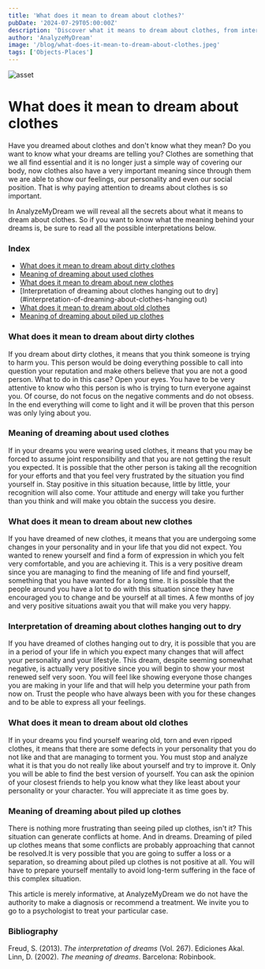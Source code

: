 ```yaml
---
title: 'What does it mean to dream about clothes?'
pubDate: '2024-07-29T05:00:00Z'
description: 'Discover what it means to dream about clothes, from interpretations of dirty clothes to new, piled-up clothes.'
author: 'AnalyzeMyDream'
image: '/blog/what-does-it-mean-to-dream-about-clothes.jpeg'
tags: ['Objects-Places']
---
```


![asset](/blog/what-does-it-mean-to-dream-about-clothes.jpeg)

# What does it mean to dream about clothes

Have you dreamed about clothes and don't know what they mean? Do you want to know what your dreams are telling you? Clothes are something that we all find essential and it is no longer just a simple way of covering our body, now clothes also have a very important meaning since through them we are able to show our feelings, our personality and even our social position. That is why paying attention to dreams about clothes is so important.

In AnalyzeMyDream we will reveal all the secrets about what it means to dream about clothes. So if you want to know what the meaning behind your dreams is, be sure to read all the possible interpretations below.

### Index

- [What does it mean to dream about dirty clothes](#what-does-it-mean-to-dream-about-dirty-clothes)
- [Meaning of dreaming about used clothes](#meaning-of-dreaming-about-used-clothes)
- [What does it mean to dream about new clothes](#what-does-it-mean-to-dream-about-new-clothes)
- [Interpretation of dreaming about clothes hanging out to dry](#interpretation-of-dreaming-about-clothes-hanging out)
- [What does it mean to dream about old clothes](#what-does-it-mean-to-dream-about-old-clothes)
- [Meaning of dreaming about piled up clothes](#meaning-of-dreaming-about-piled-up-clothes)

### What does it mean to dream about dirty clothes

If you dream about dirty clothes, it means that you think someone is trying to harm you. This person would be doing everything possible to call into question your reputation and make others believe that you are not a good person. What to do in this case? Open your eyes. You have to be very attentive to know who this person is who is trying to turn everyone against you. Of course, do not focus on the negative comments and do not obsess. In the end everything will come to light and it will be proven that this person was only lying about you.

### Meaning of dreaming about used clothes

If in your dreams you were wearing used clothes, it means that you may be forced to assume joint responsibility and that you are not getting the result you expected. It is possible that the other person is taking all the recognition for your efforts and that you feel very frustrated by the situation you find yourself in. Stay positive in this situation because, little by little, your recognition will also come. Your attitude and energy will take you further than you think and will make you obtain the success you desire.

### What does it mean to dream about new clothes

If you have dreamed of new clothes, it means that you are undergoing some changes in your personality and in your life that you did not expect. You wanted to renew yourself and find a form of expression in which you felt very comfortable, and you are achieving it. This is a very positive dream since you are managing to find the meaning of life and find yourself, something that you have wanted for a long time. It is possible that the people around you have a lot to do with this situation since they have encouraged you to change and be yourself at all times. A few months of joy and very positive situations await you that will make you very happy.

### Interpretation of dreaming about clothes hanging out to dry

If you have dreamed of clothes hanging out to dry, it is possible that you are in a period of your life in which you expect many changes that will affect your personality and your lifestyle. This dream, despite seeming somewhat negative, is actually very positive since you will begin to show your most renewed self very soon. You will feel like showing everyone those changes you are making in your life and that will help you determine your path from now on. Trust the people who have always been with you for these changes and to be able to express all your feelings.

### What does it mean to dream about old clothes

If in your dreams you find yourself wearing old, torn and even ripped clothes, it means that there are some defects in your personality that you do not like and that are managing to torment you. You must stop and analyze what it is that you do not really like about yourself and try to improve it. Only you will be able to find the best version of yourself. You can ask the opinion of your closest friends to help you know what they like least about your personality or your character. You will appreciate it as time goes by.

### Meaning of dreaming about piled up clothes

There is nothing more frustrating than seeing piled up clothes, isn't it? This situation can generate conflicts at home. And in dreams. Dreaming of piled up clothes means that some conflicts are probably approaching that cannot be resolved.It is very possible that you are going to suffer a loss or a separation, so dreaming about piled up clothes is not positive at all. You will have to prepare yourself mentally to avoid long-term suffering in the face of this complex situation.

This article is merely informative, at AnalyzeMyDream we do not have the authority to make a diagnosis or recommend a treatment. We invite you to go to a psychologist to treat your particular case.

### Bibliography

Freud, S. (2013). *The interpretation of dreams* (Vol. 267). Ediciones Akal. 
Linn, D. (2002). *The meaning of dreams*. Barcelona: Robinbook.